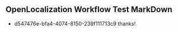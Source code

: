 ## OpenLocalization Workflow Test MarkDown
* d547476e-bfa4-4074-8150-239f111713c9 
thanks!<!--HONumber=Mar16_HO2-->
